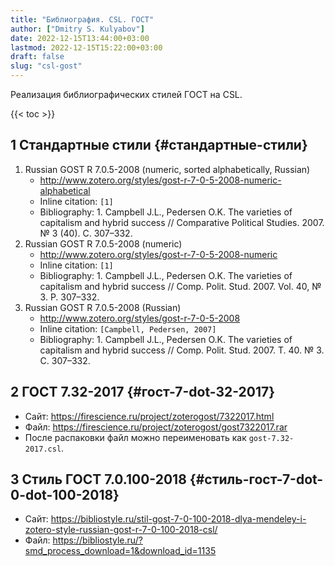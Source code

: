 ```yaml
---
title: "Библиография. CSL. ГОСТ"
author: ["Dmitry S. Kulyabov"]
date: 2022-12-15T13:44:00+03:00
lastmod: 2022-12-15T15:22:00+03:00
draft: false
slug: "csl-gost"
---
```


Реализация библиографических стилей ГОСТ на CSL.

<!--more-->

{{< toc >}}


## <span class="section-num">1</span> Стандартные стили {#стандартные-стили}

1.  Russian GOST R 7.0.5-2008 (numeric, sorted alphabetically, Russian)
    -   <http://www.zotero.org/styles/gost-r-7-0-5-2008-numeric-alphabetical>
    -   Inline citation: `[1]`
    -   Bibliography: 1. Campbell J.L., Pedersen O.K. The varieties of capitalism and hybrid success // Comparative Political Studies. 2007. № 3 (40). C. 307–332.
2.  Russian GOST R 7.0.5-2008 (numeric)
    -   <http://www.zotero.org/styles/gost-r-7-0-5-2008-numeric>
    -   Inline citation: `[1]`
    -   Bibliography: 1. Campbell J.L., Pedersen O.K. The varieties of capitalism and hybrid success // Comp. Polit. Stud. 2007. Vol. 40, № 3. P. 307–332.
3.  Russian GOST R 7.0.5-2008 (Russian)
    -   <http://www.zotero.org/styles/gost-r-7-0-5-2008>
    -   Inline citation:	`[Campbell, Pedersen, 2007]`
    -   Bibliography: 1. Campbell J.L., Pedersen O.K. The varieties of capitalism and hybrid success // Comp. Polit. Stud. 2007. Т. 40. № 3. С. 307–332.


## <span class="section-num">2</span> ГОСТ 7.32-2017 {#гост-7-dot-32-2017}

-   Сайт: <https://firescience.ru/project/zoterogost/7322017.html>
-   Файл: <https://firescience.ru/project/zoterogost/gost7322017.rar>
-   После распаковки файл можно переименовать как `gost-7.32-2017.csl`.


## <span class="section-num">3</span> Стиль ГОСТ 7.0.100-2018 {#стиль-гост-7-dot-0-dot-100-2018}

-   Сайт: <https://bibliostyle.ru/stil-gost-7-0-100-2018-dlya-mendeley-i-zotero-style-russian-gost-r-7-0-100-2018-csl/>
-   Файл: <https://bibliostyle.ru/?smd_process_download=1&download_id=1135>
